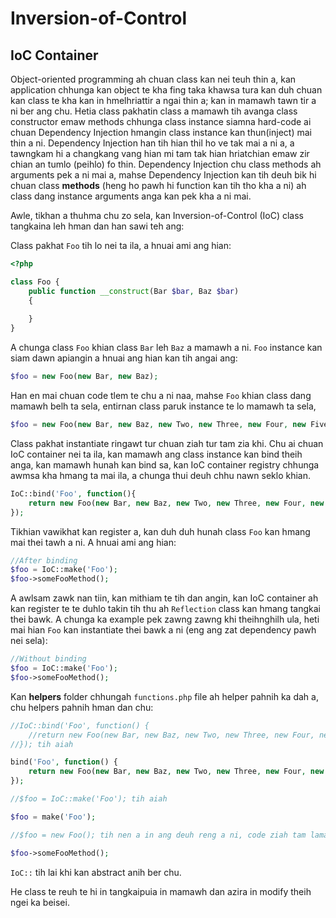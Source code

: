 # Inversion-of-Control
## IoC Container

Object-oriented programming ah chuan class kan nei teuh thin a, kan application chhunga kan object te kha fing taka khawsa tura kan duh chuan kan class te kha kan in hmelhriattir a ngai thin a; kan in mamawh tawn tir a ni ber ang chu. Hetia class pakhatin class a mamawh tih avanga class constructor emaw methods chhunga class instance siamna hard-code ai chuan Dependency Injection hmangin class instance kan thun(inject) mai thin a ni. Dependency Injection han tih hian thil ho ve tak mai a ni a, a tawngkam hi a changkang vang hian mi tam tak hian hriatchian emaw zir chian an tumlo (peihlo) fo thin. Dependency Injection chu class methods ah arguments pek a ni mai a, mahse Dependency Injection kan tih deuh bik hi chuan class **methods** (heng ho pawh hi function kan tih tho kha a ni) ah class dang instance arguments anga kan pek kha a ni mai. 

Awle, tikhan a thuhma chu zo sela, kan Inversion-of-Control (IoC) class tangkaina leh hman dan han sawi teh ang:

Class pakhat `Foo` tih lo nei ta ila, a hnuai ami ang hian:

```php
<?php

class Foo {
	public function __construct(Bar $bar, Baz $bar)
	{
		
	}
}
```

A chunga  class `Foo` khian class `Bar` leh `Baz` a mamawh a ni. `Foo` instance kan siam dawn apiangin a hnuai ang hian kan tih angai ang:

```php
$foo = new Foo(new Bar, new Baz);
```
Han en mai chuan code tlem te chu a ni naa, mahse `Foo` khian class dang mamawh belh ta sela, entirnan class paruk instance te lo mamawh ta sela, 
```php
$foo = new Foo(new Bar, new Baz, new Two, new Three, new Four, new Five, new Six);
```
Class pakhat instantiate ringawt tur chuan ziah tur tam zia khi. Chu ai chuan IoC container nei ta ila, kan mamawh ang class instance kan bind theih anga, kan mamawh hunah kan bind sa, kan IoC container registry chhunga awmsa kha hmang ta mai ila, a chunga thui deuh chhu nawn seklo khian.

```php
IoC::bind('Foo', function(){
	return new Foo(new Bar, new Baz, new Two, new Three, new Four, new Five, new Siz);
});
```

Tikhian vawikhat kan register a, kan duh duh hunah class `Foo` kan hmang mai thei tawh a ni. A hnuai ami ang hian:

```php
//After binding
$foo = IoC::make('Foo');
$foo->someFooMethod();
```

A awlsam zawk nan tiin, kan mithiam te tih dan angin, kan IoC container ah kan register te te duhlo takin tih thu ah `Reflection` class kan hmang tangkai thei bawk. A chunga ka example pek zawng zawng khi theihnghilh ula, heti mai hian `Foo` kan instantiate thei bawk a ni (eng ang zat dependency pawh nei sela):

```php
//Without binding
$foo = IoC::make('Foo');
$foo->someFooMethod();
```

Kan **helpers** folder chhungah `functions.php` file ah helper pahnih ka dah a, chu helpers pahnih hman dan chu:

```php
//IoC::bind('Foo', function() {
	//return new Foo(new Bar, new Baz, new Two, new Three, new Four, new Five, new Siz);
//}); tih aiah

bind('Foo', function() {
	return new Foo(new Bar, new Baz, new Two, new Three, new Four, new Five, new Siz);
});

//$foo = IoC::make('Foo'); tih aiah

$foo = make('Foo');

//$foo = new Foo(); tih nen a in ang deuh reng a ni, code ziah tam lamah

$foo->someFooMethod();
```
`IoC::` tih lai khi kan abstract anih ber chu.

He class te reuh te hi in tangkaipuia in mamawh dan azira in modify theih ngei ka beisei. 



